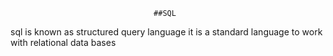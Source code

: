                                     ##SQL







sql is known as structured query language it is a standard language to work with relational data bases



        

        
        
